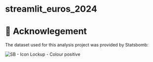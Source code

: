 # streamlit_euros_2024

# 📄 Acknowlegement

The dataset used for this analysis project was provided by Statsbomb:

![SB - Icon Lockup - Colour positive](https://github.com/user-attachments/assets/489c613c-9e9f-492c-84c8-ac0c8d804263)
